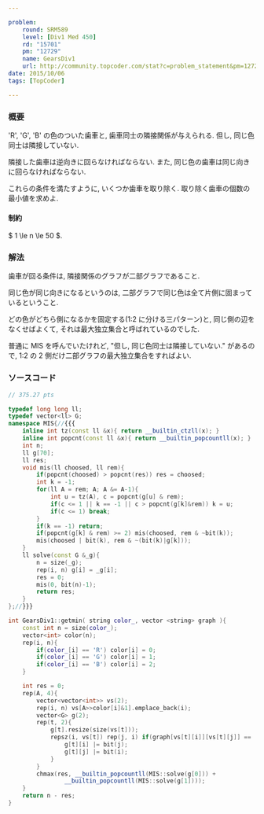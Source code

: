 ```yaml
---

problem:
    round: SRM589
    level: [Div1 Med 450]
    rd: "15701"
    pm: "12729"
    name: GearsDiv1
    url: http://community.topcoder.com/stat?c=problem_statement&pm=12729&rd=15701
date: 2015/10/06
tags: [TopCoder]

---
```


### 概要

'R', 'G', 'B' の色のついた歯車と, 歯車同士の隣接関係が与えられる.
但し, 同じ色同士は隣接していない.

隣接した歯車は逆向きに回らなければならない.
また, 同じ色の歯車は同じ向きに回らなければならない.

これらの条件を満たすように, いくつか歯車を取り除く.
取り除く歯車の個数の最小値を求めよ.


#### 制約

$ 1 \le n \le 50 $.

### 解法

歯車が回る条件は, 隣接関係のグラフが二部グラフであること.

同じ色が同じ向きになるというのは, 二部グラフで同じ色は全て片側に固まっているということ.

どの色がどちら側になるかを固定する(1:2 に分ける三パターン)と, 同じ側の辺をなくせばよくて, それは最大独立集合と呼ばれているのでした.

普通に MIS を呼んでいたけれど, "但し, 同じ色同士は隣接していない." があるので,
1:2 の 2 側だけ二部グラフの最大独立集合をすればよい.

### ソースコード

~~~ cpp
// 375.27 pts

typedef long long ll;
typedef vector<ll> G;
namespace MIS{//{{{
    inline int tz(const ll &x){ return __builtin_ctzll(x); }
    inline int popcnt(const ll &x){ return __builtin_popcountll(x); }
    int n;
    ll g[70];
    ll res;
    void mis(ll choosed, ll rem){
        if(popcnt(choosed) > popcnt(res)) res = choosed;
        int k = -1;
        for(ll A = rem; A; A &= A-1){
            int u = tz(A), c = popcnt(g[u] & rem);
            if(c <= 1 || k == -1 || c > popcnt(g[k]&rem)) k = u;
            if(c <= 1) break;
        }
        if(k == -1) return;
        if(popcnt(g[k] & rem) >= 2) mis(choosed, rem & ~bit(k));
        mis(choosed | bit(k), rem & ~(bit(k)|g[k]));
    }
    ll solve(const G &_g){
        n = size(_g);
        rep(i, n) g[i] = _g[i];
        res = 0;
        mis(0, bit(n)-1);
        return res;
    }
};//}}}

int GearsDiv1::getmin( string color_, vector <string> graph ){
    const int n = size(color_);
    vector<int> color(n);
    rep(i, n){
        if(color_[i] == 'R') color[i] = 0;
        if(color_[i] == 'G') color[i] = 1;
        if(color_[i] == 'B') color[i] = 2;
    }

    int res = 0;
    rep(A, 4){
        vector<vector<int>> vs(2);
        rep(i, n) vs[A>>color[i]&1].emplace_back(i);
        vector<G> g(2);
        rep(t, 2){
            g[t].resize(size(vs[t]));
            repsz(i, vs[t]) rep(j, i) if(graph[vs[t][i]][vs[t][j]] == 'Y'){
                g[t][i] |= bit(j);
                g[t][j] |= bit(i);
            }
        }
        chmax(res, __builtin_popcountll(MIS::solve(g[0])) +
                __builtin_popcountll(MIS::solve(g[1])));
    }
    return n - res;
}
~~~

